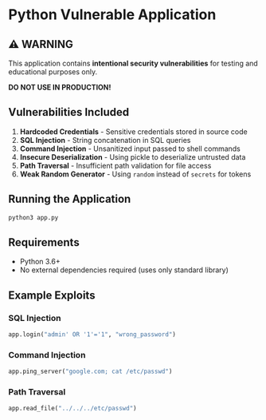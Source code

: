 # Python Vulnerable Application

## ⚠️ WARNING
This application contains **intentional security vulnerabilities** for testing and educational purposes only.

**DO NOT USE IN PRODUCTION!**

## Vulnerabilities Included

1. **Hardcoded Credentials** - Sensitive credentials stored in source code
2. **SQL Injection** - String concatenation in SQL queries
3. **Command Injection** - Unsanitized input passed to shell commands
4. **Insecure Deserialization** - Using pickle to deserialize untrusted data
5. **Path Traversal** - Insufficient path validation for file access
6. **Weak Random Generator** - Using `random` instead of `secrets` for tokens

## Running the Application

```bash
python3 app.py
```

## Requirements

- Python 3.6+
- No external dependencies required (uses only standard library)

## Example Exploits

### SQL Injection
```python
app.login("admin' OR '1'='1", "wrong_password")
```

### Command Injection
```python
app.ping_server("google.com; cat /etc/passwd")
```

### Path Traversal
```python
app.read_file("../../../etc/passwd")
```
